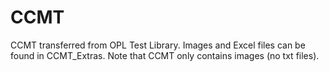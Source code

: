 # CCMT
CCMT transferred from OPL Test Library. 
Images and Excel files can be found in CCMT_Extras. 
Note that CCMT only contains images (no txt files). 
